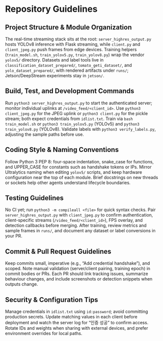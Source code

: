 # Repository Guidelines

## Project Structure & Module Organization
The real-time streaming stack sits at the root: `server_highres_output.py` hosts YOLOv8 inference with Flask streaming, while `client.py` and `client_jpeg.py` push frames from edge devices. Training helpers (`train_model.sh`, `train_yolov5.py`, `train_yolov8.py`) wrap the vendor `yolov5/` directory. Datasets and label tools live in `classification_dataset_prepared/`, `tomato_geti_dataset/`, and `yolo_dataset_prepared/`, with rendered artifacts under `runs/`; Jetson/DeepStream experiments stay in `jetson/`.

## Build, Test, and Development Commands
Run `python3 server_highres_output.py` to start the authenticated server; monitor individual uplinks at `/video_feed/<client_id>`. Use `python3 client_jpeg.py` for the JPEG uplink or `python3 client.py` for the pickle stream; both expect credentials from `idlist.txt`. Train via `bash train_model.sh` or `python3 train_yolov5.py` (YOLOv5) and `python3 train_yolov8.py` (YOLOv8). Validate labels with `python3 verify_labels.py`, adjusting the sample paths before use.

## Coding Style & Naming Conventions
Follow Python 3 PEP 8: four-space indentation, snake_case for functions, and UPPER_CASE for constants such as handshake tokens or IPs. Mirror Ultralytics naming when editing `yolov5/` scripts, and keep hardware configuration near the top of each module. Brief docstrings on new threads or sockets help other agents understand lifecycle boundaries.

## Testing Guidelines
No CI yet; run `python3 -m compileall <file>` for quick syntax checks. Pair `server_highres_output.py` with `client_jpeg.py` to confirm authentication, client-specific streams (`/video_feed/<client_id>`), FPS overlay, and detection callbacks before merging. After training, review metrics and sample frames in `runs/`, and document any dataset or label conversions in your PR.

## Commit & Pull Request Guidelines
Keep commits small, imperative (e.g., “Add credential handshake”), and scoped. Note manual validation (server/client pairing, training epoch) in commit bodies or PRs. Each PR should link tracking issues, summarize behaviour changes, and include screenshots or detection snippets when outputs change.

## Security & Configuration Tips
Manage credentials in `idlist.txt` using `id:password`; avoid committing production secrets. Update matching values in each client before deployment and watch the server log for “인증 성공” to confirm access. Rotate IDs and weights when sharing with external devices, and prefer environment overrides for local paths.

